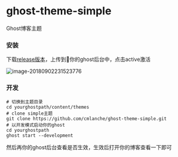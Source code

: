 # ghost-theme-simple

Ghost博客主题

### 安装

下载[release版本](https://github.com/cmlanche/ghost-theme-simple/releases)，上传到你的ghost后台中，点击active激活

![image-20180902231523776](http://pc3aukg6f.bkt.clouddn.com/blog/tpqg7.png)

### 开发

```shell
# 切换到主题目录
cd yourghostpath/content/themes
# clone simple主题
git clone https://github.com/cmlanche/ghost-theme-simple.git
# 以开发模式启动你的ghost
cd yourghostpath
ghost start --development
```

然后再你的ghost后台查看是否生效，生效后打开你的博客查看一下即可